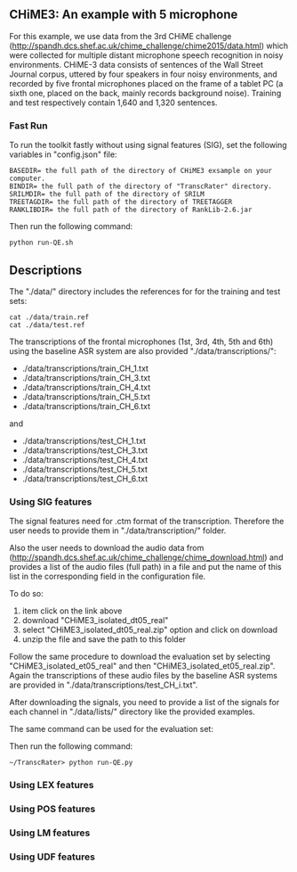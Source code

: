 ## CHiME3: An example with 5 microphone

For this example, we use  data from the 3rd CHiME challenge (http://spandh.dcs.shef.ac.uk/chime_challenge/chime2015/data.html) which were collected for multiple distant microphone speech recognition in noisy environments.
CHiME-3 data consists of sentences of the Wall Street Journal corpus, uttered by four speakers in four noisy environments, and recorded by five frontal microphones placed on the frame of a tablet PC (a sixth one, placed on the back, mainly records background noise). 
Training and test respectively contain 1,640 and 1,320 sentences. 


### Fast Run
To run the toolkit fastly without using signal features (SIG), set the following variables in "config.json" file:
```
BASEDIR= the full path of the directory of CHiME3 exsample on your computer.
BINDIR= the full path of the directory of "TranscRater" directory.
SRILMDIR= the full path of the directory of SRILM
TREETAGDIR= the full path of the directory of TREETAGGER
RANKLIBDIR= the full path of the directory of RankLib-2.6.jar
```
Then run the following command:
```
python run-QE.sh 
```

## Descriptions

The "./data/" directory includes the references for for the training and test sets:
```
cat ./data/train.ref
cat ./data/test.ref
```

The transcriptions of the frontal microphones (1st, 3rd, 4th, 5th and 6th) using the baseline ASR system are also provided "./data/transcriptions/":

- ./data/transcriptions/train_CH_1.txt
- ./data/transcriptions/train_CH_3.txt
- ./data/transcriptions/train_CH_4.txt
- ./data/transcriptions/train_CH_5.txt
- ./data/transcriptions/train_CH_6.txt

and
- ./data/transcriptions/test_CH_1.txt
- ./data/transcriptions/test_CH_3.txt
- ./data/transcriptions/test_CH_4.txt
- ./data/transcriptions/test_CH_5.txt
- ./data/transcriptions/test_CH_6.txt


### Using SIG features

The signal features need for .ctm format of the transcription. Therefore the user needs to provide them in "./data/transcription/" folder.

Also the user needs to download the audio data from (http://spandh.dcs.shef.ac.uk/chime_challenge/chime_download.html) and provides a list of the audio files (full path) in a file and put the name of this list in the corresponding field in the configuration file. 

To do so:
1. item click on the link above
2. download "CHiME3_isolated_dt05_real"
3. select "CHiME3_isolated_dt05_real.zip" option and click on download
4. unzip the file and save the path to this folder


Follow the same procedure to download the evaluation set by selecting "CHiME3_isolated_et05_real" and then "CHiME3_isolated_et05_real.zip". 
Again the transcriptions of these audio files by the baseline ASR systems are provided in "./data/transcriptions/test_CH_i.txt".

After downloading the signals, you need to provide a list of the signals for each channel in "./data/lists/" directory like the provided examples.

The same command can be used for the evaluation set:

Then run the following command:
```
~/TranscRater> python run-QE.py
```

### Using LEX features

### Using POS features

### Using LM features

### Using UDF features
